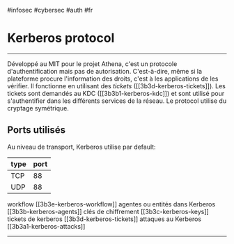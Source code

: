 #infosec #cybersec #auth #fr 
# Kerberos protocol
---
Développé au MIT pour  le projet Athena, c'est un protocole d'authentification mais pas de autorisation. C'est-à-dire, même si la plateforme procure l'information des droits, c'est à les applications de les vérifier. 
Il fonctionne en utilisant des _tickets_ ([[3b3d-kerberos-tickets]]). Les tickets sont demandés au KDC ([[3b3b1-kerberos-kdc]]) et sont utilisé pour s'authentifier dans les différents services de la réseau.
Le protocol utilise du cryptage symétrique. 

## Ports utilisés
Au niveau de transport, Kerberos utilise par default:

| type | port |
| ---- | ---- |
| TCP  | 88   |
| UDP  | 88   |


workflow [[3b3e-kerberos-workflow]]
agentes ou entités dans Kerberos [[3b3b-kerberos-agents]]
clés de chiffrement [[3b3c-kerberos-keys]] 
tickets de kerberos [[3b3d-kerberos-tickets]]
attaques au Kerberos [[3b3a1-kerberos-attacks]]


---
[^1]: https://www.tarlogic.com/es/blog/como-funciona-kerberos/
